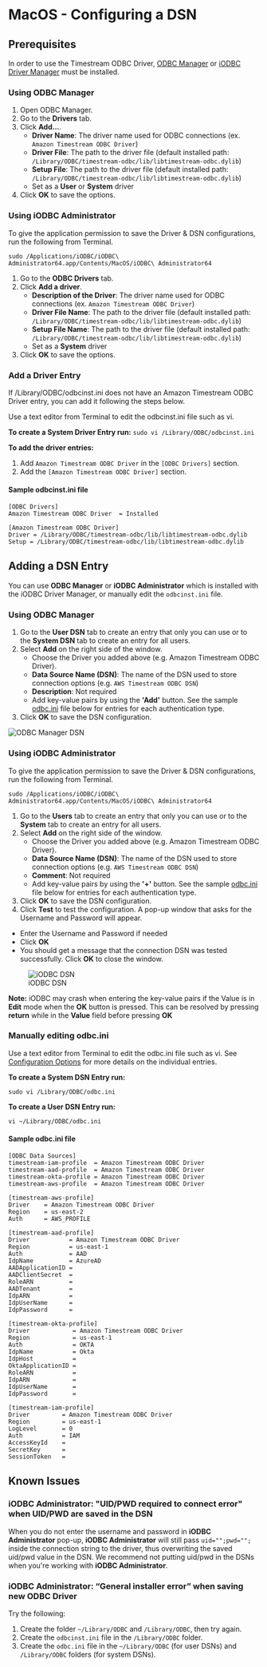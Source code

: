 # MacOS - Configuring a DSN

## Prerequisites
In order to use the Timestream ODBC Driver, [ODBC Manager](http://www.odbcmanager.net/) or [iODBC Driver Manager](http://www.iodbc.org/dataspace/doc/iodbc/wiki/iodbcWiki/Downloads) must be installed.

### Using ODBC Manager ###
1. Open ODBC Manager.
2. Go to the **Drivers** tab.
3. Click **Add...**.
    * **Driver Name**: The driver name used for ODBC connections (ex. `Amazon Timestream ODBC Driver`)
    * **Driver File**: The path to the driver file (default installed path: `/Library/ODBC/timestream-odbc/lib/libtimestream-odbc.dylib`)
    * **Setup File**: The path to the driver file (default installed path: `/Library/ODBC/timestream-odbc/lib/libtimestream-odbc.dylib`)
    * Set as a **User** or **System** driver
4. Click **OK** to save the options.

### Using iODBC Administrator ###
To give the application permission to save the Driver & DSN configurations, run the following from Terminal.

`sudo /Applications/iODBC/iODBC\ Administrator64.app/Contents/MacOS/iODBC\ Administrator64`

1. Go to the **ODBC Drivers** tab.
2. Click **Add a driver**.
    * **Description of the Driver**: The driver name used for ODBC connections (ex. `Amazon Timestream ODBC Driver`)
    * **Driver File Name**: The path to the driver file (default installed path: `/Library/ODBC/timestream-odbc/lib/libtimestream-odbc.dylib`)
    * **Setup File Name**: The path to the driver file (default installed path: `/Library/ODBC/timestream-odbc/lib/libtimestream-odbc.dylib`)
    * Set as a **System** driver
3. Click **OK** to save the options.

### Add a Driver Entry ###
If /Library/ODBC/odbcinst.ini does not have an Amazon Timestream ODBC Driver entry, you can add it following the steps below.

Use a text editor from Terminal to edit the odbcinst.ini file such as vi.

**To create a System Driver Entry run:**
`sudo vi /Library/ODBC/odbcinst.ini`

**To add the driver entries:**
1. Add `Amazon Timestream ODBC Driver` in the `[ODBC Drivers]` section.
2. Add the `[Amazon Timestream ODBC Driver]` section.

#### Sample odbcinst.ini file
```
[ODBC Drivers]
Amazon Timestream ODBC Driver  = Installed

[Amazon Timestream ODBC Driver]
Driver = /Library/ODBC/timestream-odbc/lib/libtimestream-odbc.dylib
Setup = /Library/ODBC/timestream-odbc/lib/libtimestream-odbc.dylib
```

## Adding a DSN Entry

You can use **ODBC Manager** or **iODBC Administrator** which is installed with the iODBC Driver Manager, or manually edit the `odbcinst.ini` file.

### Using ODBC Manager ###
1. Go to the **User DSN** tab to create an entry that only you can use or to the **System DSN** tab to create an entry for all users.
2. Select **Add** on the right side of the window.
    * Choose the Driver you added above (e.g. Amazon Timestream ODBC Driver).
    * **Data Source Name (DSN)**: The name of the DSN used to store connection options (e.g. `AWS Timestream ODBC DSN`)
    * **Description**: Not required
    * Add key-value pairs by using the **'Add'** button. See the sample [odbc.ini](#odbc_data_source) file below for entries for each authentication type.
3. Click **OK** to save the DSN configuration.

![ODBC Manager DSN](../images/odbc_manager_dsn_default_config.png)

### Using iODBC Administrator ###
To give the application permission to save the Driver & DSN configurations, run the following from Terminal.

`sudo /Applications/iODBC/iODBC\ Administrator64.app/Contents/MacOS/iODBC\ Administrator64`

1. Go to the **Users** tab to create an entry that only you can use or to the **System** tab to create an entry for all users.
2. Select **Add** on the right side of the window.
    * Choose the Driver you added above (e.g. Amazon Timestream ODBC Driver).
    * **Data Source Name (DSN)**: The name of the DSN used to store connection options (e.g. `AWS Timestream ODBC DSN`)
    * **Comment**: Not required
    * Add key-value pairs by using the **'+'** button. See the sample [odbc.ini](#odbc_data_source) file below for entries for each authentication type.
3. Click **OK** to save the DSN configuration.
4. Click **Test** to test the configuration. A pop-up window that asks for the Username and Password will appear.
* Enter the Username and Password if needed
* Click **OK**
* You should get a message that the connection DSN was tested successfully. Click **OK** to close the window.

<figure>
    <img src="../images/iodbc_dsn_default_config.png"
         alt="iODBC DSN">
    <figcaption>iODBC DSN</figcaption>
</figure>


**Note:** iODBC may crash when entering the key-value pairs if the Value is in **Edit** mode when the **OK** button is pressed. This can be resolved by pressing **return** while in the **Value** field before pressing **OK**

### Manually editing odbc.ini ###
Use a text editor from Terminal to edit the odbc.ini file such as vi. See [Configuration Options](./connection-string.md) for more details on the individual entries.

**To create a System DSN Entry run:**

`sudo vi /Library/ODBC/odbc.ini`

**To create a User DSN Entry run:**

`vi ~/Library/ODBC/odbc.ini`

#### <a name="odbc_data_source"></a>Sample odbc.ini file
```
[ODBC Data Sources]
timestream-iam-profile  = Amazon Timestream ODBC Driver
timestream-aad-profile  = Amazon Timestream ODBC Driver
timestream-okta-profile = Amazon Timestream ODBC Driver
timestream-aws-profile  = Amazon Timestream ODBC Driver

[timestream-aws-profile]
Driver    = Amazon Timestream ODBC Driver
Region    = us-east-2
Auth      = AWS_PROFILE

[timestream-aad-profile]
Driver           = Amazon Timestream ODBC Driver
Region           = us-east-1
Auth             = AAD
IdpName          = AzureAD
AADApplicationID = 
AADClientSecret  = 
RoleARN          = 
AADTenant        = 
IdpARN           = 
IdpUserName      = 
IdpPassword      = 

[timestream-okta-profile]
Driver            = Amazon Timestream ODBC Driver
Region            = us-east-1
Auth              = OKTA
IdpName           = Okta
IdpHost           = 
OktaApplicationID = 
RoleARN           = 
IdpARN            = 
IdpUserName       = 
IdpPassword       = 

[timestream-iam-profile]
Driver         = Amazon Timestream ODBC Driver
Region         = us-east-1
LogLevel       = 0
Auth           = IAM
AccessKeyId    = 
SecretKey      = 
SessionToken   = 
```

## Known Issues
### iODBC Administrator: "UID/PWD required to connect error" when UID/PWD are saved in the DSN

When you do not enter the username and password in **iODBC Administrator** pop-up, **iODBC Administrator** will still pass `uid="";pwd="";` inside the connection string to the driver, thus overwriting the saved uid/pwd value in the DSN. We recommend not putting uid/pwd in the DSNs when you're working with **iODBC Administrator**. 

### iODBC Administrator: “General installer error” when saving new ODBC Driver

Try the following:

1. Create the folder `~/Library/ODBC` and `/Library/ODBC`, then try again.
2. Create the `odbcinst.ini` file in the `/Library/ODBC` folder.
3. Create the `odbc.ini` file in the `~/Library/ODBC` (for user DSNs) and `/Library/ODBC` folders (for system DSNs).
